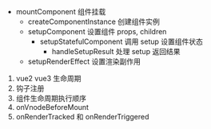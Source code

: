 - mountComponent 组件挂载
  - createComponentInstance 创建组件实例
  - setupComponent 设置组件 props, children
    - setupStatefulComponent 调用 setup 设置组件状态
      - handleSetupResult 处理 setup 返回结果
  - setupRenderEffect 设置渲染副作用


1. vue2 vue3 生命周期
2. 钩子注册
3. 组件生命周期执行顺序
4. onVnodeBeforeMount
5. onRenderTracked 和 onRenderTriggered